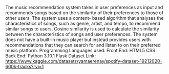 The music recommendation system takes in user preferences as input and recommends songs based on the similarity of their preferences to those of other users. The system uses a content- based algorithm that analyses the characteristics of songs, such as genre, artist, and tempo, to recommend similar songs to users.
Cosine similarity is used to calculate the similarity between the characteristics of songs and user preferences. The system does not have a built-in music player but instead provides users with recommendations that they can search for and listen to on their preferred music platform.
Programming Languages used:
Front End:
HTML5
CSS
Back End:
Python 3.10.1
Flask
Dataset Link: https://www.kaggle.com/datasets/yamaerenay/spotify-dataset-19212020-600k-tracks?rvi=1
